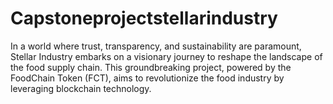 # Capstoneprojectstellarindustry
In a world where trust, transparency, and sustainability are paramount, Stellar Industry embarks on a visionary journey to reshape the landscape of the food supply chain. This groundbreaking project, powered by the FoodChain Token (FCT), aims to revolutionize the food industry by leveraging blockchain technology.
